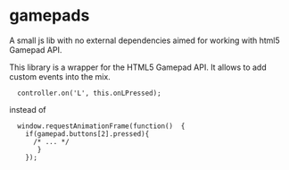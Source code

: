 # gamepads
A small js lib with no external dependencies aimed for working with html5 Gamepad API. 

This library is a wrapper for the HTML5 Gamepad API. 
It allows to add custom events into the mix.
``` 
  controller.on('L', this.onLPressed);
``` 
instead of 
``` 
  window.requestAnimationFrame(function()  {
    if(gamepad.buttons[2].pressed){
      /* ... */
       }
    });
```
